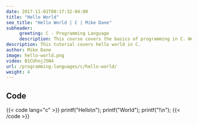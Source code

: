 ```yaml
---
date: 2017-11-01T00:17:32-04:00
title: "Hello World"
seo_title: "Hello World | C | Mike Dane"
subheader:
     greeting: C - Programming Language
     description: This course covers the basics of programming in C. Work your way through the videos/articles and I'll teach you everything you need to know to start your programming journey!
description: This tutorial covers hello world in C.
author: Mike Dane
image: hello-world.png
video: B1CUhnjJ5N4
url: /programming-languages/c/hello-world/
weight: 4
---
```


## Code

{{< code lang="c" >}}
printf("Hello\n");
printf("World");
printf("!\n");
{{< /code >}}